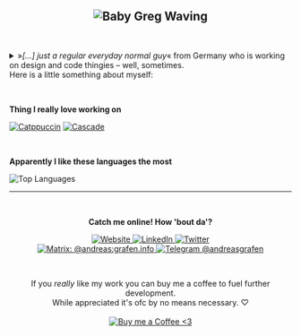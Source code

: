 <div align="center">

![Baby Greg Waving](https://c.tenor.com/Q5FeL3e0XK4AAAAi/babyyoda.gif)
---

</div>

&nbsp;

<details>
<summary>»<em>[…] just a regular everyday normal guy</em>« from Germany who is working on design and code thingies – well, sometimes.<br>
Here is a little something about myself:</summary>
<br>

Always quite keen on new challenges I spent the past years digging into design principles and web technologies. Since the world of the web is ever-evolving and I'm eager to learn I still keep a close eye on design trends and new tech.

In day-to-day life I create **websites** and **webapps** using **HTML** and Pug, **CSS** and SASS, and modern **Javascript** as well as frameworks like Vue and React. I also know my way around in CMS like Contenido or Wordpress. I love to challenge myself to find new ways to layout content in interesting and intricate ways – who wants to have boring websites, right? Besides frontend development I'm also interested in automating processes with the help of **Python** and **Node**; I sometimes even touch some **PHP** for server-side implementations.

Other than that I'm big into privacy and cyber security as those topic are some of the most relevant in our modern world, based on that I'm an avid Linux nerd. Outside the tech-space (or well… partly) I enjoy Video Games, some good music, or really just a good book.

---
</details>

&nbsp;

**Thing I really love working on**<br>

[![Catppuccin](https://github-readme-stats.vercel.app/api/pin/?username=catppuccin&repo=catppuccin&title_color=C9CBFF&text_color=cad3f5&icon_color=cad3f5&bg_color=181926&hide_border=true)](https://github.com/catppuccin/catppuccin) [![Cascade](https://github-readme-stats.vercel.app/api/pin/?username=andreasgrafen&repo=cascade&title_color=C9CBFF&text_color=cad3f5&icon_color=cad3f5&bg_color=181926&hide_border=true)](https://github.com/andreasgrafen/cascade)

&nbsp;

**Apparently I like these languages the most**<br>

<img src="https://github-readme-stats.vercel.app/api/top-langs/?username=andreasgrafen&layout=compact&title_color=C9CBFF&text_color=cad3f5&icon_color=cad3f5&bg_color=181926&hide_border=true&custom_title=Languages" alt="Top Languages">

---

&nbsp;

<div align="center">

**Catch me online! How 'bout da'?**<br>

[![Website](https://img.shields.io/badge/-andreas.grafen.info-white?logo=nginx&logoColor=white&color=181926&style=for-the-badge)
](https://andreas.grafen.info) [![LinkedIn](https://img.shields.io/badge/-LinkedIn-white?logo=linkedin&logoColor=white&color=181926&style=for-the-badge)
](https://www.linkedin.com/in/andreas-grafen-2205a320b/) [![Twitter](https://img.shields.io/badge/-Twitter-white?logo=twitter&logoColor=white&color=181926&style=for-the-badge)
](https://twitter.com/andreasgrafen)<br>
[![Matrix: @andreas:grafen.info](https://img.shields.io/badge/-@andreas:grafen.info-white?logo=Matrix&logoColor=white&color=181926&style=for-the-badge)
](https://matrix.to/#/@andreas:grafen.info) [![Telegram @andreasgrafen](https://img.shields.io/badge/-@andreasgrafen-white?logo=Telegram&logoColor=white&color=181926&style=for-the-badge)](https://t.me/andreasgrafen)

&nbsp;

If you *really* like my work you can buy me a coffee to fuel further development.<br>
While appreciated it's ofc by no means necessary. ♡<br><br>
[![Buy me a Coffee <3](https://img.shields.io/static/v1?label=&message=Buy%20me%20a%20Coffee&style=for-the-badge&color=e6e9ef&labelColor=ccd0da&logo=kofi)](https://ko-fi.com/andreasgrafen)

</div>